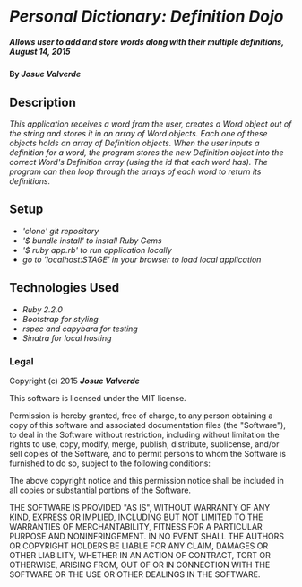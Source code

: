 # _Personal Dictionary: Definition Dojo_

##### _Allows user to add and store words along with their multiple definitions, August 14, 2015_

#### By _**Josue Valverde**_

## Description

_This application receives a word from the user, creates a Word object out of the string and stores it in an array of Word objects. Each one of these objects holds an array of Definition objects. When the user inputs a definition for a word, the program stores the new Definition object into the correct Word's Definition array (using the id that each word has). The program can then loop through the arrays of each word to return its definitions._

## Setup

* _'clone' git repository_
* _'$ bundle install' to install Ruby Gems_
* _'$ ruby app.rb' to run application locally_
* _go to 'localhost:STAGE' in your browser to load local application_

## Technologies Used

* _Ruby 2.2.0_
* _Bootstrap for styling_
* _rspec and capybara for testing_
* _Sinatra for local hosting_

### Legal

Copyright (c) 2015 **_Josue Valverde_**

This software is licensed under the MIT license.

Permission is hereby granted, free of charge, to any person obtaining a copy
of this software and associated documentation files (the "Software"), to deal
in the Software without restriction, including without limitation the rights
to use, copy, modify, merge, publish, distribute, sublicense, and/or sell
copies of the Software, and to permit persons to whom the Software is
furnished to do so, subject to the following conditions:

The above copyright notice and this permission notice shall be included in
all copies or substantial portions of the Software.

THE SOFTWARE IS PROVIDED "AS IS", WITHOUT WARRANTY OF ANY KIND, EXPRESS OR
IMPLIED, INCLUDING BUT NOT LIMITED TO THE WARRANTIES OF MERCHANTABILITY,
FITNESS FOR A PARTICULAR PURPOSE AND NONINFRINGEMENT. IN NO EVENT SHALL THE
AUTHORS OR COPYRIGHT HOLDERS BE LIABLE FOR ANY CLAIM, DAMAGES OR OTHER
LIABILITY, WHETHER IN AN ACTION OF CONTRACT, TORT OR OTHERWISE, ARISING FROM,
OUT OF OR IN CONNECTION WITH THE SOFTWARE OR THE USE OR OTHER DEALINGS IN
THE SOFTWARE.
